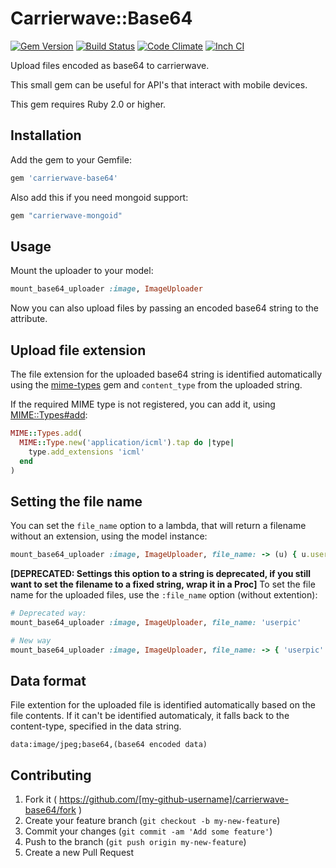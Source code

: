# Carrierwave::Base64

[![Gem Version](https://badge.fury.io/rb/carrierwave-base64.svg)](http://badge.fury.io/rb/carrierwave-base64)
[![Build Status](https://travis-ci.org/y9v/carrierwave-base64.svg?branch=master)](https://travis-ci.org/y9v/carrierwave-base64)
[![Code Climate](https://codeclimate.com/github/y9v/carrierwave-base64/badges/gpa.svg)](https://codeclimate.com/github/y9v/carrierwave-base64)
[![Inch CI](https://inch-ci.org/github/y9v/carrierwave-base64.svg?branch=master)](https://inch-ci.org/github/y9v/carrierwave-base64)

Upload files encoded as base64 to carrierwave.

This small gem can be useful for API's that interact with mobile devices.

This gem requires Ruby 2.0 or higher.

## Installation

Add the gem to your Gemfile:

```ruby
gem 'carrierwave-base64'
```

Also add this if you need mongoid support:

```ruby
gem "carrierwave-mongoid"
```

## Usage

Mount the uploader to your model:

```ruby
mount_base64_uploader :image, ImageUploader
```

Now you can also upload files by passing an encoded base64 string to the attribute.

## Upload file extension

The file extension for the uploaded base64 string is identified automatically using the [mime-types](https://github.com/mime-types/ruby-mime-types/) gem and `content_type` from the uploaded string.

If the required MIME type is not registered, you can add it, using [MIME::Types#add](http://www.rubydoc.info/gems/mime-types/MIME/Types#add-class_method):

```ruby
MIME::Types.add(
  MIME::Type.new('application/icml').tap do |type|
    type.add_extensions 'icml'
  end
)
```

## Setting the file name

You can set the `file_name` option to a lambda, that will return a filename without an extension, using the model instance:

```ruby
mount_base64_uploader :image, ImageUploader, file_name: -> (u) { u.username }
```

**[DEPRECATED: Settings this option to a string is deprecated, if you still want to set the filename to a fixed string, wrap it in a Proc]** To set the file name for the uploaded files, use the `:file_name` option (without extention):

```ruby
# Deprecated way:
mount_base64_uploader :image, ImageUploader, file_name: 'userpic'

# New way
mount_base64_uploader :image, ImageUploader, file_name: -> { 'userpic' }
```

## Data format

File extention for the uploaded file is identified automatically based on the file contents. If it can't be identified automaticaly, it falls back to the content-type, specified in the data string.

```
data:image/jpeg;base64,(base64 encoded data)
```

## Contributing

1. Fork it ( https://github.com/[my-github-username]/carrierwave-base64/fork )
2. Create your feature branch (`git checkout -b my-new-feature`)
3. Commit your changes (`git commit -am 'Add some feature'`)
4. Push to the branch (`git push origin my-new-feature`)
5. Create a new Pull Request
